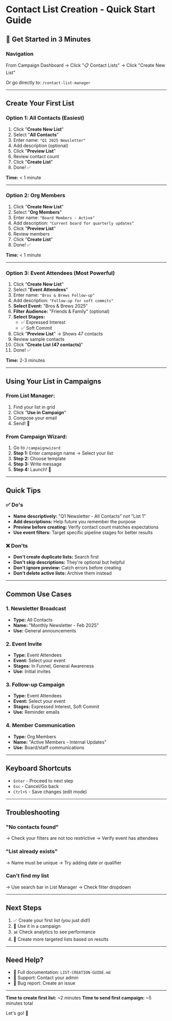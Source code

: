 # Contact List Creation - Quick Start Guide

## 🚀 Get Started in 3 Minutes

### Navigation

From Campaign Dashboard → Click "📋 Contact Lists" → Click "Create New List"

Or go directly to: `/contact-list-manager`

---

## Create Your First List

### Option 1: All Contacts (Easiest)

1. Click "**Create New List**"
2. Select "**All Contacts**"
3. Enter name: `"Q1 2025 Newsletter"`
4. Add description (optional)
5. Click "**Preview List**"
6. Review contact count
7. Click "**Create List**"
8. Done! ✅

**Time:** < 1 minute

---

### Option 2: Org Members

1. Click "**Create New List**"
2. Select "**Org Members**"
3. Enter name: `"Board Members - Active"`
4. Add description: `"Current board for quarterly updates"`
5. Click "**Preview List**"
6. Review members
7. Click "**Create List**"
8. Done! ✅

**Time:** < 1 minute

---

### Option 3: Event Attendees (Most Powerful)

1. Click "**Create New List**"
2. Select "**Event Attendees**"
3. Enter name: `"Bros & Brews Follow-up"`
4. Add description: `"Follow-up for soft commits"`
5. **Select Event:** "Bros & Brews 2025"
6. **Filter Audience:** "Friends & Family" (optional)
7. **Select Stages:**
   - ✅ Expressed Interest
   - ✅ Soft Commit
8. Click "**Preview List**" → Shows 47 contacts
9. Review sample contacts
10. Click "**Create List (47 contacts)**"
11. Done! ✅

**Time:** 2-3 minutes

---

## Using Your List in Campaigns

### From List Manager:

1. Find your list in grid
2. Click "**Use in Campaign**"
3. Compose your email
4. Send! 📧

### From Campaign Wizard:

1. Go to `/campaignwizard`
2. **Step 1:** Enter campaign name → Select your list
3. **Step 2:** Choose template
4. **Step 3:** Write message
5. **Step 4:** Launch! 🚀

---

## Quick Tips

### ✅ Do's

- **Name descriptively:** "Q1 Newsletter - All Contacts" not "List 1"
- **Add descriptions:** Help future you remember the purpose
- **Preview before creating:** Verify contact count matches expectations
- **Use event filters:** Target specific pipeline stages for better results

### ❌ Don'ts

- **Don't create duplicate lists:** Search first
- **Don't skip descriptions:** They're optional but helpful
- **Don't ignore preview:** Catch errors before creating
- **Don't delete active lists:** Archive them instead

---

## Common Use Cases

### 1. Newsletter Broadcast
- **Type:** All Contacts
- **Name:** "Monthly Newsletter - Feb 2025"
- **Use:** General announcements

### 2. Event Invite
- **Type:** Event Attendees
- **Event:** Select your event
- **Stages:** In Funnel, General Awareness
- **Use:** Initial invites

### 3. Follow-up Campaign
- **Type:** Event Attendees
- **Event:** Select your event
- **Stages:** Expressed Interest, Soft Commit
- **Use:** Reminder emails

### 4. Member Communication
- **Type:** Org Members
- **Name:** "Active Members - Internal Updates"
- **Use:** Board/staff communications

---

## Keyboard Shortcuts

- `Enter` - Proceed to next step
- `Esc` - Cancel/Go back
- `Ctrl+S` - Save changes (edit mode)

---

## Troubleshooting

### "No contacts found"
→ Check your filters are not too restrictive
→ Verify event has attendees

### "List already exists"
→ Name must be unique
→ Try adding date or qualifier

### Can't find my list
→ Use search bar in List Manager
→ Check filter dropdown

---

## Next Steps

1. ✅ Create your first list (you just did!)
2. 📧 Use it in a campaign
3. 📊 Check analytics to see performance
4. 🔄 Create more targeted lists based on results

---

## Need Help?

- 📖 Full documentation: `LIST-CREATION-GUIDE.md`
- 💬 Support: Contact your admin
- 🐛 Bug report: Create an issue

---

**Time to create first list:** ~2 minutes
**Time to send first campaign:** ~5 minutes total

Let's go! 🚀


